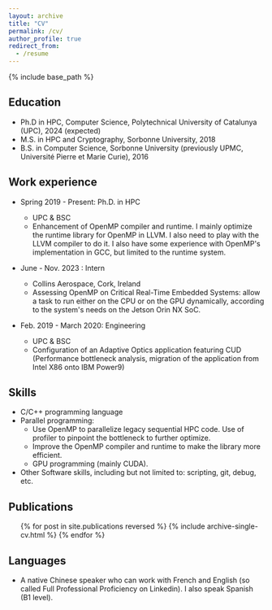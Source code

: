 ```yaml
---
layout: archive
title: "CV"
permalink: /cv/
author_profile: true
redirect_from:
  - /resume
---
```


{% include base_path %}

Education
------
* Ph.D in HPC, Computer Science, Polytechnical University of Catalunya (UPC), 2024 (expected)
* M.S. in HPC and Cryptography, Sorbonne University, 2018
* B.S. in Computer Science, Sorbonne University (previously UPMC, Université Pierre et Marie Curie), 2016

Work experience
------
* Spring 2019 - Present: Ph.D. in HPC
  * UPC & BSC
  * Enhancement of OpenMP compiler and runtime. I mainly optimize the runtime library for OpenMP in LLVM. I also need to play with the LLVM compiler to do it. I also have some experience with OpenMP's implementation in GCC, but limited to the runtime system.

* June - Nov. 2023 : Intern
  * Collins Aerospace, Cork, Ireland
  * Assessing OpenMP on Critical Real-Time Embedded Systems: allow a task to run either on the CPU or on the GPU dynamically, according to the system's needs on the Jetson Orin NX SoC.

* Feb. 2019 - March 2020: Engineering
  * UPC & BSC
  * Configuration of an Adaptive Optics application featuring CUD (Performance bottleneck analysis, migration of the application from Intel X86 onto IBM Power9)

Skills
------
* C/C++ programming language
* Parallel programming:
  * Use OpenMP to parallelize legacy sequential HPC code. Use of profiler to pinpoint the bottleneck to further optimize.
  * Improve the OpenMP compiler and runtime to make the library more efficient.
  * GPU programming (mainly CUDA).
* Other Software skills, including but not limited to: scripting, git, debug, etc.

Publications
------
  <ul>{% for post in site.publications reversed %}
    {% include archive-single-cv.html %}
  {% endfor %}</ul>

Languages
-----
- A native Chinese speaker who can work with French and English (so called Full Professional Proficiency on Linkedin). I also speak Spanish (B1 level).

<!-- Service and leadership
======
* Currently signed in to 43 different slack teams -->
